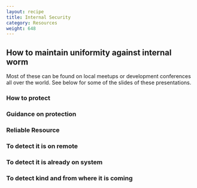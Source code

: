 ```yaml
---
layout: recipe
title: Internal Security
category: Resources
weight: 648
---
```


## How to maintain uniformity against internal worm
Most of these can be found on local meetups or development conferences all over the world. 
See below for some of the slides of these presentations.

### How to protect

### Guidance on protection

### Reliable Resource

### To detect it is on remote

### To detect it is already on system

### To detect kind and from where it is coming
